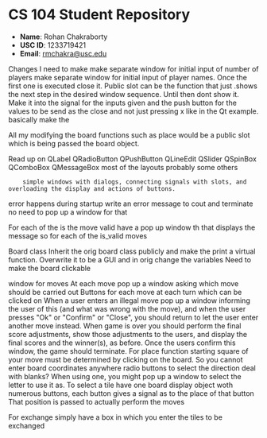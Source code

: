 # CS 104 Student Repository

- **Name**: Rohan Chakraborty
- **USC ID**: 1233719421
- **Email**: rmchakra@usc.edu

Changes I need to make
make separate window for initial input of number of players 
make separate window for initial input of  player names. Once the first one is executed close it. Public slot can be the function that just .shows the next step in the desired window sequence. Until then dont show it. Make it into the signal for the inputs given and the push button for the values to be send as the close and not just pressing x like in the Qt example.
basically make the



All my modifying the board functions such as place would be a public slot which is being passed the board object.

Read up on
		QLabel
		QRadioButton
		QPushButton
		QLineEdit
		QSlider
		QSpinBox
		QComboBox
		QMessageBox
		most of the layouts
		probably some others

		simple windows with dialogs, connecting signals with slots, and overloading the display and actions of buttons.
		
error happens during startup
		write an error message to cout and terminate
		no need to pop up a window for that

For each of the is the move valid have a pop up window th
that displays the message so for each of the is_valid moves

Board class
		Inherit the orig board class publicly and make the print a virtual function. Overwrite it to be a GUI and in orig change the variables
Need to make the board clickable

window for moves
		At each move pop up a window asking which move should be carried out
Buttons for each move at each turn which can be clicked on
When a user enters an illegal move
		pop up a window informing the user of this (and what was wrong with the move), and when the user presses "Ok" or "Confirm" or "Close", you should return to let the user enter another move instead.
When game is over
		you should perform the final score adjustments, show those adjustments to the users, and display the final scores and the winner(s), as before. Once the users
		confirm this window, the game should terminate.
For place function
		starting square of your move must be determined by clicking on the board. So you cannot enter board coordinates anywhere
		radio buttons to select the direction
		deal with blanks? When using one, you might pop up a window to select the letter to use it as.
		To select a tile have one board display object woth numerous buttons,
		each button gives a signal as to the place of that button
		That position is passed to actually perform the moves

For exchange
		simply have a box in which you enter the tiles to be exchanged

